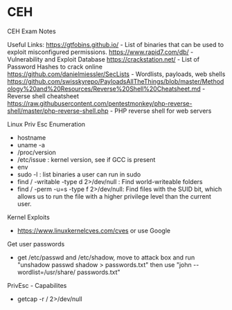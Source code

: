 # CEH
CEH Exam Notes

Useful Links:
https://gtfobins.github.io/ - List of binaries that can be used to exploit misconfigured permissions.
https://www.rapid7.com/db/ - Vulnerability and Exploit Database
https://crackstation.net/ - List of Password Hashes to crack online
https://github.com/danielmiessler/SecLists - Wordlists, payloads, web shells
https://github.com/swisskyrepo/PayloadsAllTheThings/blob/master/Methodology%20and%20Resources/Reverse%20Shell%20Cheatsheet.md - Reverse shell cheatsheet
https://raw.githubusercontent.com/pentestmonkey/php-reverse-shell/master/php-reverse-shell.php - PHP reverse shell for web servers

Linux Priv Esc
  Enumeration
  - hostname
  - uname -a
  - /proc/version
  - /etc/issue : kernel version, see if GCC is present
  - env
  - sudo -l : list binaries a user can run in sudo
  - find / -writable -type d 2>/dev/null : Find world-writeable folders
  - find / -perm -u=s -type f 2>/dev/null: Find files with the SUID bit, which allows us to run the file with a higher privilege level than the current user.

  Kernel Exploits
  - https://www.linuxkernelcves.com/cves or use Google

  Get user passwords
  - get /etc/passwd and /etc/shadow, move to attack box and run "unshadow passwd shadow > passwords.txt" then use "john --wordlist=/usr/share/<wordlist> passwords.txt"
  
  PrivEsc - Capabilites
  - getcap -r / 2>/dev/null
